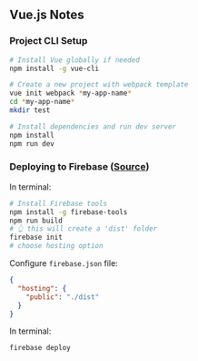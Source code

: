 ## Vue.js Notes
### Project CLI Setup
```bash
# Install Vue globally if needed
npm install -g vue-cli

# Create a new project with webpack template
vue init webpack *my-app-name*
cd *my-app-name*
mkdir test

# Install dependencies and run dev server
npm install
npm run dev
```

### Deploying to Firebase ([Source](https://medium.com/@ShayneOSullivan/deploy-a-vue-js-app-with-firebase-hosting-3fc420cf3998))
In terminal:
```bash
# Install Firebase tools
npm install -g firebase-tools
npm run build
# 👆 this will create a 'dist' folder
firebase init
# choose hosting option
```
Configure `firebase.json` file:
```json
{
  "hosting": {
    "public": "./dist"
  }
}
```
In terminal:
```
firebase deploy
```
